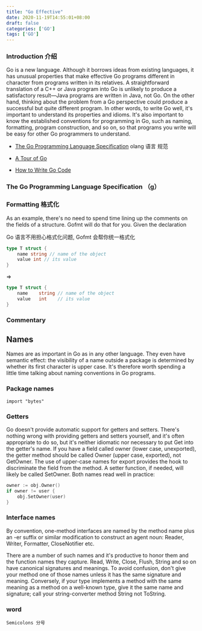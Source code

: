 ```yaml
---
title: "Go Effective"
date: 2020-11-19T14:55:01+08:00
draft: false
categories: ['GO']
tags: ['GO']
---
```


### Introduction 介绍

Go is a new language. Although it borrows ideas from existing languages, it has unusual properties that make effective Go programs different in character from programs written in its relatives. A straightforward translation of a C++ or Java program into Go is unlikely to produce a satisfactory result—Java programs are written in Java, not Go. On the other hand, thinking about the problem from a Go perspective could produce a successful but quite different program. In other words, to write Go well, it's important to understand its properties and idioms. It's also important to know the established conventions for programming in Go, such as naming, formatting, program construction, and so on, so that programs you write will be easy for other Go programmers to understand.
 
- [The Go Programming Language Specification](https://golang.org/ref/spec)  olang 语言 规范

- [A Tour of Go](https://tour.golang.org/welcome/1)

- [How to Write Go Code](https://golang.org/doc/code.html)

### The Go Programming Language Specification （g）


### Formatting 格式化

As an example, there's no need to spend time lining up the comments on the fields of a structure. Gofmt will do that for you. Given the declaration

Go 语言不用担心格式化问题, Gofmt 会帮你统一格式化


```go
type T struct {
    name string // name of the object
    value int // its value
}
```

=> 

```go
type T struct {
    name    string // name of the object
    value   int    // its value
}
```

### Commentary


## Names

Names are as important in Go as in any other language. They even have semantic effect: the visibility of a name outside a package is determined by whether its first character is upper case. It's therefore worth spending a little time talking about naming conventions in Go programs.


### Package names

```
import "bytes"
```

### Getters

Go doesn't provide automatic support for getters and setters. There's nothing wrong with providing getters and setters yourself, and it's often appropriate to do so, but it's neither idiomatic nor necessary to put Get into the getter's name. If you have a field called owner (lower case, unexported), the getter method should be called Owner (upper case, exported), not GetOwner. The use of upper-case names for export provides the hook to discriminate the field from the method. A setter function, if needed, will likely be called SetOwner. Both names read well in practice:

```go
owner := obj.Owner()
if owner != user {
    obj.SetOwner(user)
}
```


### Interface names

By convention, one-method interfaces are named by the method name plus an -er suffix or similar modification to construct an agent noun: Reader, Writer, Formatter, CloseNotifier etc.

There are a number of such names and it's productive to honor them and the function names they capture. Read, Write, Close, Flush, String and so on have canonical signatures and meanings. To avoid confusion, don't give your method one of those names unless it has the same signature and meaning. Conversely, if your type implements a method with the same meaning as a method on a well-known type, give it the same name and signature; call your string-converter method String not ToString.



### word


```
Semicolons 分号
```